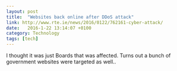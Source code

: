 ```yaml
---
layout: post
title:  "Websites back online after DDoS attack"
link: http://www.rte.ie/news/2016/0122/762161-cyber-attack/
date:   2016-1-22 13:14:07 +0100
category: Technology
tags: [tech]
---
```


I thought it was just Boards that was affected. Turns out a bunch of government websites were targeted as well..